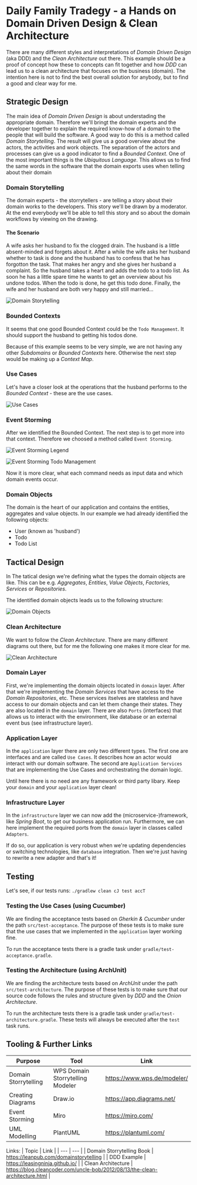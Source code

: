 # Daily Family Tradegy - a Hands on Domain Driven Design & Clean Architecture

There are many different styles and interpretations of _Domain Driven Design_ (aka DDD) and the _Clean Architecture_ out there.
This example should be a proof of concept how these to concepts can fit together and how _DDD_ can lead us to a clean architecture that focuses on the business (domain).
The intention here is not to find the best overall solution for anybody, but to find a good and clear way for me.



## Strategic Design
The main idea of _Domain Driven Design_ is about understading the appropriate domain. Therefore we'll bringt the domain experts and the developer together to explain the required know-how of a domain to the people that will build the software.
A good way to do this is a method called _Domain Storytelling_. The result will give us a good overview about the actors, the activities and work objects.
The separation of the actors and processes can give us a good indicator to find a _Bounded Context_.
One of the most important things is the _Ubiquitous Language_. This allows us to find the same words in the software that the domain exports uses when telling about their domain
  

### Domain Storytelling 
The domain experts - the storrytellers - are telling a story about their domain works to the developers. This story we'll be drawn by a moderator. At the end everybody we'll be able to tell this story and so about the domain workflows by viewing on the drawing.


#### The Scenario
A wife asks her husband to fix the clogged drain. The husband is a little absent-minded and forgets about it. After a while the wife asks her husband whether to task is done and the husband has to confess that he has forgotton the task. 
That makes her angry and she gives her husband a complaint. 
So the husband takes a heart and adds the todo to a todo list.
As soon he has a little spare time he wants to get an overview about his undone todos. 
When the todo is done, he get this todo done. 
Finally, the wife and her husband are both very happy and still married...

![Domain Storytelling](docs/domainstorytelling/Daily%20Family%20Tradegy.png)


### Bounded Contexts
It seems that one good Bounded Context could be the `Todo Management`. It should support the husband to getting his todos done.

Because of this example seems to be very simple, we are not having any other _Subdomains_ or _Bounded Contexts_ here. Otherwise the next step would be making up a _Context Map_.


### Use Cases
Let's have a closer look at the operations that the husband performs to the _Bounded Context_ - these are the use cases.

![Use Cases](docs/uml/usecases.png)


### Event Storming
After we identified the Bounded Context. The next step is to get more into that context. Therefore we choosed a method called `Event Storming`.

![Event Storming Legend](docs/eventstorming/DDD%20Setup%20-%20DDD%20Stickies%20Template_small.jpg)

![Event Storming Todo Management](docs/eventstorming/DDD%20Setup%20-%20Event%20Storming%20-%20Todo%20Management.jpg)

Now it is more clear, what each command needs as input data and which domain events occur.


### Domain Objects
The domain is the heart of our application and contains the entities, aggregates and value objects. In our example we had already identified the following objects:

* User (known as 'husband')
* Todo
* Todo List



## Tactical Design
In The tatical design we're defining what the types the domain objects are like. This can be e.g. _Aggregates_, _Entities_, _Value Objects_, _Factories_, _Services_ or _Repositories_.

The identified domain objects leads us to the following structure:

![Domain Objects](docs/uml/domain-objects.png)

### Clean Architecture
We want to follow the _Clean Architecture_. There are many different diagrams out there, but for me the following one makes it more clear for me.

![Clean Architecture](docs/clean_architecture/clean_architecture.png)

### Domain Layer
First, we're implementing the domain objects located in `domain` layer. After that we're implementing the _Domain Services_ that have access to the _Domain Repositories_, etc. These services itselves are stateless and have access to our domain objects and can let them change their states. They are also located in the `domain` layer. There are also `Ports` (interfaces) that allows us to interact with the environment, like database or an external event bus (see infrastructure layer).

### Application Layer
In the `application` layer there are only two different types. The first one are interfaces and are called `Use Cases`. It describes how an actor would interact with our domain software. The second are `Application Services` that are implementing the Use Cases and orchestrating the domain logic.


Until here there is no need are any framework or third party libary. Keep your `domain` and your `application` layer clean!


### Infrastructure Layer
In the `infrastructure` layer we can now add the (microservice-)framework, like _Spring Boot_, to get our business application run. Furthermore, we can here implement the required ports from the `domain` layer in classes called `Adapters`.

If do so, our application is very robust when we're updating dependencies or switching technologies, like `database` integration. Then we're just having to rewrite a new adapter and that's it!

## Testing
Let's see, if our tests runs: `./gradlew clean cJ test accT`

### Testing the Use Cases (using Cucumber)
We are finding the acceptance tests based on _Gherkin & Cucumber_ under the path `src/test-acceptance`. The purpose of these tests is to make sure that the use cases that we implemented in the `application` layer working fine.

To run the acceptance tests there is a gradle task under `gradle/test-acceptance.gradle`.

### Testing the Architecture (using ArchUnit)
We are finding the architecture tests based on _ArchUnit_ under the path `src/test-architecture`. The purpose of these tests is to make sure that our source code follows the rules and structure given by _DDD_ and the _Onion Architecture_.

To run the architecture tests there is a gradle task under `gradle/test-architecture.gradle`. These tests will always be executed after the `test` task runs.

## Tooling & Further Links

| Purpose | Tool | Link |
| --- | --- | --- |
| Domain Storrytelling | WPS Domain Storrytelling Modeler | https://www.wps.de/modeler/ |
| Creating Diagrams | Draw.io | https://app.diagrams.net/ |
| Event Storming | Miro | https://miro.com/ |
| UML Modelling | PlantUML | https://plantuml.com/ |

Links:
| Topic | Link |
| --- | --- |
| Domain Storrytelling Book | https://leanpub.com/domainstorytelling |
| DDD Example | https://leasingninja.github.io/ |
| Clean Architecture | https://blog.cleancoder.com/uncle-bob/2012/08/13/the-clean-architecture.html |
